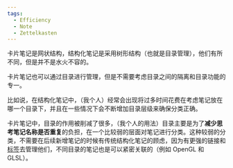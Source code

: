 ```yaml
---
tags:
  - Efficiency
  - Note
  - Zettelkasten
---
```

卡片笔记是网状结构，结构化笔记是采用树形结构（也就是目录管理），他们有所不同，但是并不是水火不容的。

卡片笔记也可以通过目录进行管理，但是不需要考虑目录之间的隔离和目录功能的专一。

比如说，在结构化笔记中，（我个人）经常会出现将过多时间花费在考虑笔记放在哪一个目录下，并且在一些情况下会不断增加目录层级来确保分类正确。

卡片笔记中，目录的作用被削减了很多，（我个人的用法）目录主要是为了**减少思考笔记名称是否重复**的负担，在一个比较弱的层面对笔记进行分类。这种较弱的分类，不需要在后续新增笔记的时候有传统结构化笔记的顾虑，因为有更强的链接和[标签](卡片笔记标签.md)去管理他们，不同目录的笔记也是可以紧密关联的（例如 OpenGL 和 GLSL）。